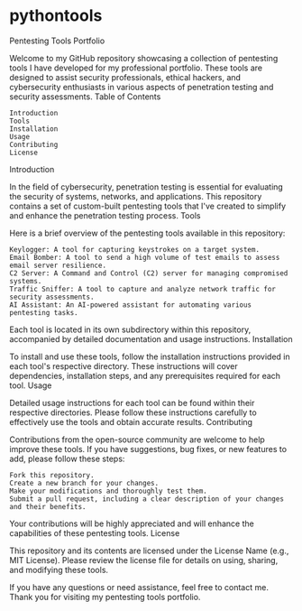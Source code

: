 # pythontools

Pentesting Tools Portfolio

Welcome to my GitHub repository showcasing a collection of pentesting tools I have developed for my professional portfolio. These tools are designed to assist security professionals, ethical hackers, and cybersecurity enthusiasts in various aspects of penetration testing and security assessments.
Table of Contents

    Introduction
    Tools
    Installation
    Usage
    Contributing
    License

Introduction

In the field of cybersecurity, penetration testing is essential for evaluating the security of systems, networks, and applications. This repository contains a set of custom-built pentesting tools that I've created to simplify and enhance the penetration testing process.
Tools

Here is a brief overview of the pentesting tools available in this repository:

    Keylogger: A tool for capturing keystrokes on a target system.
    Email Bomber: A tool to send a high volume of test emails to assess email server resilience.
    C2 Server: A Command and Control (C2) server for managing compromised systems.
    Traffic Sniffer: A tool to capture and analyze network traffic for security assessments.
    AI Assistant: An AI-powered assistant for automating various pentesting tasks.

Each tool is located in its own subdirectory within this repository, accompanied by detailed documentation and usage instructions.
Installation

To install and use these tools, follow the installation instructions provided in each tool's respective directory. These instructions will cover dependencies, installation steps, and any prerequisites required for each tool.
Usage

Detailed usage instructions for each tool can be found within their respective directories. Please follow these instructions carefully to effectively use the tools and obtain accurate results.
Contributing

Contributions from the open-source community are welcome to help improve these tools. If you have suggestions, bug fixes, or new features to add, please follow these steps:

    Fork this repository.
    Create a new branch for your changes.
    Make your modifications and thoroughly test them.
    Submit a pull request, including a clear description of your changes and their benefits.

Your contributions will be highly appreciated and will enhance the capabilities of these pentesting tools.
License

This repository and its contents are licensed under the License Name (e.g., MIT License). Please review the license file for details on using, sharing, and modifying these tools.

If you have any questions or need assistance, feel free to contact me. Thank you for visiting my pentesting tools portfolio.
